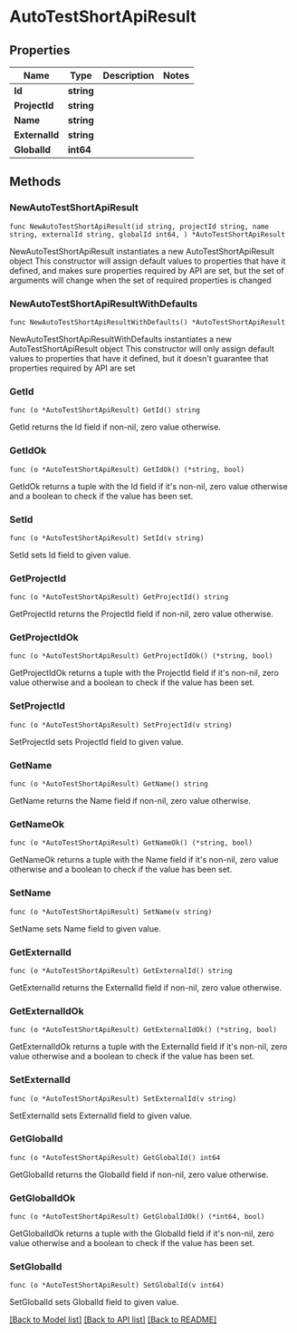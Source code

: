 # AutoTestShortApiResult

## Properties

Name | Type | Description | Notes
------------ | ------------- | ------------- | -------------
**Id** | **string** |  | 
**ProjectId** | **string** |  | 
**Name** | **string** |  | 
**ExternalId** | **string** |  | 
**GlobalId** | **int64** |  | 

## Methods

### NewAutoTestShortApiResult

`func NewAutoTestShortApiResult(id string, projectId string, name string, externalId string, globalId int64, ) *AutoTestShortApiResult`

NewAutoTestShortApiResult instantiates a new AutoTestShortApiResult object
This constructor will assign default values to properties that have it defined,
and makes sure properties required by API are set, but the set of arguments
will change when the set of required properties is changed

### NewAutoTestShortApiResultWithDefaults

`func NewAutoTestShortApiResultWithDefaults() *AutoTestShortApiResult`

NewAutoTestShortApiResultWithDefaults instantiates a new AutoTestShortApiResult object
This constructor will only assign default values to properties that have it defined,
but it doesn't guarantee that properties required by API are set

### GetId

`func (o *AutoTestShortApiResult) GetId() string`

GetId returns the Id field if non-nil, zero value otherwise.

### GetIdOk

`func (o *AutoTestShortApiResult) GetIdOk() (*string, bool)`

GetIdOk returns a tuple with the Id field if it's non-nil, zero value otherwise
and a boolean to check if the value has been set.

### SetId

`func (o *AutoTestShortApiResult) SetId(v string)`

SetId sets Id field to given value.


### GetProjectId

`func (o *AutoTestShortApiResult) GetProjectId() string`

GetProjectId returns the ProjectId field if non-nil, zero value otherwise.

### GetProjectIdOk

`func (o *AutoTestShortApiResult) GetProjectIdOk() (*string, bool)`

GetProjectIdOk returns a tuple with the ProjectId field if it's non-nil, zero value otherwise
and a boolean to check if the value has been set.

### SetProjectId

`func (o *AutoTestShortApiResult) SetProjectId(v string)`

SetProjectId sets ProjectId field to given value.


### GetName

`func (o *AutoTestShortApiResult) GetName() string`

GetName returns the Name field if non-nil, zero value otherwise.

### GetNameOk

`func (o *AutoTestShortApiResult) GetNameOk() (*string, bool)`

GetNameOk returns a tuple with the Name field if it's non-nil, zero value otherwise
and a boolean to check if the value has been set.

### SetName

`func (o *AutoTestShortApiResult) SetName(v string)`

SetName sets Name field to given value.


### GetExternalId

`func (o *AutoTestShortApiResult) GetExternalId() string`

GetExternalId returns the ExternalId field if non-nil, zero value otherwise.

### GetExternalIdOk

`func (o *AutoTestShortApiResult) GetExternalIdOk() (*string, bool)`

GetExternalIdOk returns a tuple with the ExternalId field if it's non-nil, zero value otherwise
and a boolean to check if the value has been set.

### SetExternalId

`func (o *AutoTestShortApiResult) SetExternalId(v string)`

SetExternalId sets ExternalId field to given value.


### GetGlobalId

`func (o *AutoTestShortApiResult) GetGlobalId() int64`

GetGlobalId returns the GlobalId field if non-nil, zero value otherwise.

### GetGlobalIdOk

`func (o *AutoTestShortApiResult) GetGlobalIdOk() (*int64, bool)`

GetGlobalIdOk returns a tuple with the GlobalId field if it's non-nil, zero value otherwise
and a boolean to check if the value has been set.

### SetGlobalId

`func (o *AutoTestShortApiResult) SetGlobalId(v int64)`

SetGlobalId sets GlobalId field to given value.



[[Back to Model list]](../README.md#documentation-for-models) [[Back to API list]](../README.md#documentation-for-api-endpoints) [[Back to README]](../README.md)


